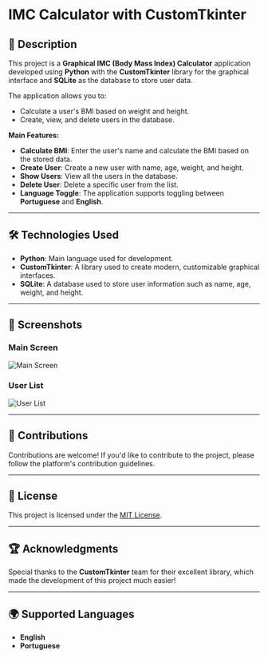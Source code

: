 # IMC Calculator with CustomTkinter

## 🚀 Description

This project is a **Graphical IMC (Body Mass Index) Calculator** application developed using **Python** with the **CustomTkinter** library for the graphical interface and **SQLite** as the database to store user data.

The application allows you to:
- Calculate a user's BMI based on weight and height.
- Create, view, and delete users in the database.

**Main Features:**
- **Calculate BMI**: Enter the user's name and calculate the BMI based on the stored data.
- **Create User**: Create a new user with name, age, weight, and height.
- **Show Users**: View all the users in the database.
- **Delete User**: Delete a specific user from the list.
- **Language Toggle**: The application supports toggling between **Portuguese** and **English**.

---

## 🛠 Technologies Used

- **Python**: Main language used for development.
- **CustomTkinter**: A library used to create modern, customizable graphical interfaces.
- **SQLite**: A database used to store user information such as name, age, weight, and height.

---

## 📸 Screenshots

### Main Screen

![Main Screen](https://github.com/user-attachments/assets/beb52575-fe94-4580-809a-57ce80844279)

### User List

![User List](https://github.com/user-attachments/assets/4f76044d-f23c-48ea-8b05-13a21002bf57)

---

## 📝 Contributions

Contributions are welcome! If you'd like to contribute to the project, please follow the platform's contribution guidelines.

---

## 📄 License

This project is licensed under the [MIT License](LICENSE).

---

## 🏆 Acknowledgments

Special thanks to the **CustomTkinter** team for their excellent library, which made the development of this project much easier!

---

## 🌍 Supported Languages

- **English**
- **Portuguese**

